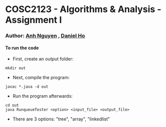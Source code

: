 # COSC2123 - Algorithms & Analysis - Assignment I

### Author: [Anh Nguyen](alex.nguyen.3141@gmail.com) , [Daniel Ho](s3718201@rmit.edu.au)
  

#### To run the code
- First, create an output folder:
```
mkdir out
```
- Next, compile the program:
```
javac *.java -d out
``` 
- Run the program afterwards:
```
cd out
java RunqueueTester <option> <input_file> <output_file>
```
- There are 3 options: "tree", "array", "linkedlist"